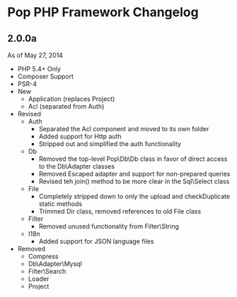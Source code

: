 Pop PHP Framework Changelog
===========================

2.0.0a
------
As of May 27, 2014

* PHP 5.4+ Only
* Composer Support
* PSR-4
* New
    - Application (replaces Project)
    - Acl (separated from Auth)
* Revised
    - Auth
        + Separated the Acl component and moved to its own folder
        + Added support for Http auth
        + Stripped out and simplified the auth functionality
    - Db
        + Removed the top-level Pop\Db\Db class in favor of direct access to the Db\Adapter classes
        + Removed Escaped adapter and support for non-prepared queries
        + Revised teh join() method to be more clear in the Sql\Select class
    - File
        + Completely stripped down to only the upload and checkDuplicate static methods
        + Trimmed Dir class, removed references to old File class
    - Filter
        + Removed unused functionality from Filter\String
    - I18n
        + Added support for JSON language files
* Removed
    - Compress
    - Db\Adapter\Mysql
    - Filter\Search
    - Loader
    - Project
